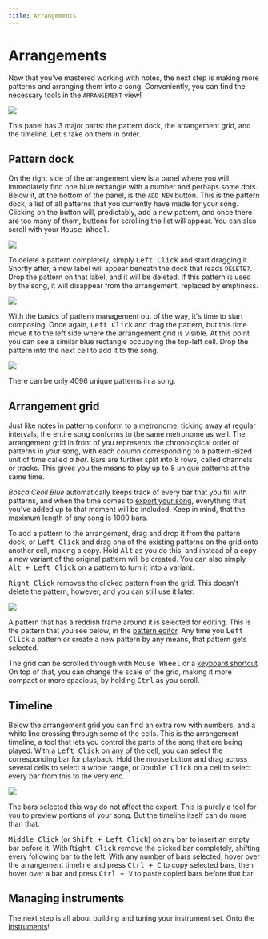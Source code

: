 ```yaml
---
title: Arrangements
---
```


# Arrangements

Now that you've mastered working with notes, the next step is making more patterns and arranging them into a song. Conveniently, you can find the necessary tools in the `ARRANGEMENT` view!

![](/images/overview-arrangement-view.png)

This panel has 3 major parts: the pattern dock, the arrangement grid, and the timeline. Let's take on them in order.


## Pattern dock

On the right side of the arrangement view is a panel where you will immediately find one blue rectangle with a number and perhaps some dots. Below it, at the bottom of the panel, is the `ADD NEW` button. This is the pattern dock, a list of all patterns that you currently have made for your song. Clicking on the button will, predictably, add a new pattern, and once there are too many of them, buttons for scrolling the list will appear. You can also scroll with your <kbd>Mouse Wheel</kbd>.

![](/images/arrangements-dock.png)

To delete a pattern completely, simply <kbd>Left Click</kbd> and start dragging it. Shortly after, a new label will appear beneath the dock that reads `DELETE?`. Drop the pattern on that label, and it will be deleted. If this pattern is used by the song, it will disappear from the arrangement, replaced by emptiness.

![](/images/arrangements-dock-delete.png)

With the basics of pattern management out of the way, it's time to start composing. Once again, <kbd>Left Click</kbd> and drag the pattern, but this time move it to the left side where the arrangement grid is visible. At this point you can see a similar blue rectangle occupying the top-left cell. Drop the pattern into the next cell to add it to the song.

![](/images/arrangements-drag-n-drop.png)

There can be only 4096 unique patterns in a song.


## Arrangement grid

Just like notes in patterns conform to a metronome, ticking away at regular intervals, the entire song conforms to the same metronome as well. The arrangement grid in front of you represents the chronological order of patterns in your song, with each column corresponding to a pattern-sized unit of time called _a bar_. Bars are further split into 8 rows, called channels or tracks. This gives you the means to play up to 8 unique patterns at the same time.

_Bosca Ceoil Blue_ automatically keeps track of every bar that you fill with patterns, and when the time comes to [export your song](/export_import.html), everything that you've added up to that moment will be included. Keep in mind, that the maximum length of any song is 1000 bars.

To add a pattern to the arrangement, drag and drop it from the pattern dock, or <kbd>Left Click</kbd> and drag one of the existing patterns on the grid onto another cell, making a copy. Hold <kbd>Alt</kbd> as you do this, and instead of a copy a new variant of the original pattern will be created. You can also simply <kbd>Alt + Left Click</kbd> on a pattern to turn it into a variant.

<kbd>Right Click</kbd> removes the clicked pattern from the grid. This doesn't delete the pattern, however, and you can still use it later.

![](/images/arrangements-patterns.png)

A pattern that has a reddish frame around it is selected for editing. This is the pattern that you see below, in the [pattern editor](/notes_and_patterns.html). Any time you <kbd>Left Click</kbd> a pattern or create a new pattern by any means, that pattern gets selected.

The grid can be scrolled through with <kbd>Mouse Wheel</kbd> or a [keyboard shortcut](/shortcuts.html). On top of that, you can change the scale of the grid, making it more compact or more spacious, by holding <kbd>Ctrl</kbd> as you scroll.


## Timeline

Below the arrangement grid you can find an extra row with numbers, and a white line crossing through some of the cells. This is the arrangement timeline, a tool that lets you control the parts of the song that are being played. With a <kbd>Left Click</kbd> on any of the cell, you can select the corresponding bar for playback. Hold the mouse button and drag across several cells to select a whole range, or <kbd>Double Click</kbd> on a cell to select every bar from this to the very end.

![](/images/arrangements-timeline-select.png)

The bars selected this way do not affect the export. This is purely a tool for you to preview portions of your song. But the timeline itself can do more than that.

<kbd>Middle Click</kbd> (or <kbd>Shift + Left Click</kbd>) on any bar to insert an empty bar before it. With <kbd>Right Click</kbd> remove the clicked bar completely, shifting every following bar to the left. With any number of bars selected, hover over the arrangement timeline and press <kbd>Ctrl + C</kbd> to copy selected bars, then hover over a bar and press <kbd>Ctrl + V</kbd> to paste copied bars before that bar.


## Managing instruments

The next step is all about building and tuning your instrument set. Onto the [Instruments](/instruments.html)!
